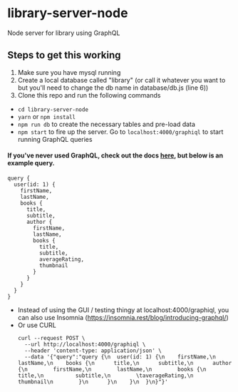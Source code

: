 # library-server-node
Node server for library using GraphQL

## Steps to get this working
1. Make sure you have mysql running
2. Create a local database called "library" (or call it whatever you want to but you'll need to change the db name in database/db.js (line 6))
3. Clone this repo and run the following commands
  - `cd library-server-node`
  - `yarn` or `npm install`
  - `npm run db` to create the necessary tables and pre-load data
  - `npm start` to fire up the server.  Go to `localhost:4000/graphiql` to start running GraphQL queries

#### If you've never used GraphQL, check out the docs [here](http://graphql.org/), but below is an example query.
```
query {
  user(id: 1) {
    firstName,
    lastName,
    books {
      title,
      subtitle,
      author {
        firstName,
        lastName,
        books {
          title,
          subtitle,
          averageRating,
          thumbnail
        }
      }
    }
  }
}
```
- Instead of using the GUI / testing thingy at localhost:4000/graphiql, you can also use Insomnia (https://insomnia.rest/blog/introducing-graphql/)
- Or use CURL
  ```
  curl --request POST \
    --url http://localhost:4000/graphiql \
    --header 'content-type: application/json' \
    --data '{"query":"query {\n  user(id: 1) {\n    firstName,\n    lastName,\n    books {\n      title,\n      subtitle,\n      author {\n        firstName,\n        lastName,\n        books {\n          title,\n          subtitle,\n        \taverageRating,\n          thumbnail\n        }\n      }\n    }\n  }\n}"}'
  ```

